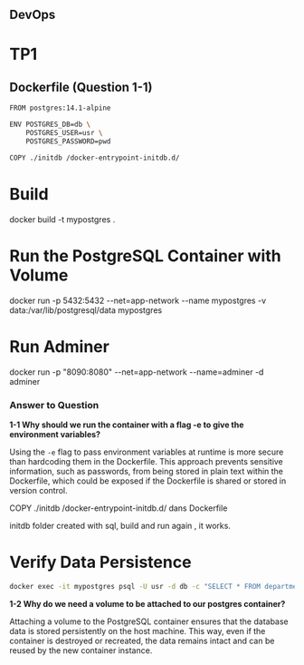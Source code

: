 ## DevOps

# TP1

## Dockerfile (Question 1-1) 

```sh
FROM postgres:14.1-alpine

ENV POSTGRES_DB=db \
    POSTGRES_USER=usr \
    POSTGRES_PASSWORD=pwd

COPY ./initdb /docker-entrypoint-initdb.d/
```

# Build
docker build -t mypostgres .

# Run the PostgreSQL Container with Volume

docker run -p 5432:5432 --net=app-network --name mypostgres -v data:/var/lib/postgresql/data mypostgres

# Run Adminer
docker run -p "8090:8080" --net=app-network --name=adminer -d adminer


### Answer to Question

**1-1 Why should we run the container with a flag -e to give the environment variables?**

Using the `-e` flag to pass environment variables at runtime is more secure than hardcoding them in the Dockerfile. This approach prevents sensitive information, such as passwords, from being stored in plain text within the Dockerfile, which could be exposed if the Dockerfile is shared or stored in version control.

COPY ./initdb /docker-entrypoint-initdb.d/ dans Dockerfile

initdb folder created with sql, build and run again , it works.

# Verify Data Persistence
```sh
docker exec -it mypostgres psql -U usr -d db -c "SELECT * FROM departments;"
```

**1-2 Why do we need a volume to be attached to our postgres container?**

Attaching a volume to the PostgreSQL container ensures that the database data is stored persistently on the host machine. This way, even if the container is destroyed or recreated, the data remains intact and can be reused by the new container instance.



